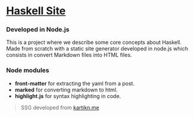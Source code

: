 # [Haskell Site](https://haskell-ss.netlify.app/)

### Developed in Node.js
This is a project where we describe some core concepts about Haskell.
Made from scratch with a static site generator developed in node.js which consists in convert Markdown files into HTML files.

### Node modules
* **front-matter** for extracting the yaml from a post.
* **marked** for converting markdown to html.
* **highlight.js** for syntax highlighting in code.


>SSG developed from [kartikn.me](https://kartikn.me/writing/node-ssg)


